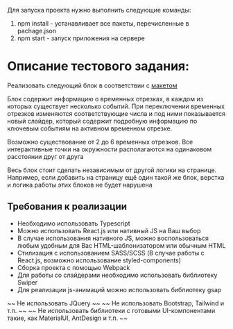 Для запуска проекта нужно выполнить следующие команды:
1. npm install - устанавливает все пакеты, перечисленные в pachage.json
2. npm start - запуск приложения на сервере

# Описание тестового задания: 

Реализовать следующий блок в соответствии с [макетом](https://www.figma.com/file/YXCbNT4Jf9INk62BKTZw1z/Тестовое-задание?node-id=0-1&t=YWsoW1c7xIPzb85L-0) 

Блок содержит информацию о временных отрезках, в каждом из которых существует несколько событий. 
При переключении временных отрезков изменяются соответствующие числа и под ними показывается новый слайдер, который содержит подробную информацию по ключевым событиям на активном временном отрезке.

Возможно существование от 2 до 6 временных отрезков. Все интерактивные точки на окружности располагаются на одинаковом расстоянии друг от друга

Весь блок стоит сделать независимым от другой логики на странице. 
Например, если добавить на страницу ещё один такой же блок, верстка и логика работы этих блоков не будет нарушена

## Требования к реализации

* Необходимо использовать Typescript
* Можно использовать React.js или нативный JS на Ваш выбор
* В случае использования нативного JS, можно воспользоваться любым удобным для Вас HTML-шаблонизатором или обычным HTML
* Стилизация с использованием SASS/SCSS (В случае работы с React.js, возможно использование styled-components)
* Сборка проекта с помощью Webpack
* Для работы со слайдерами необходимо использовать библиотеку Swiper
* Для реализации js-анимаций можно использовать библиотеку gsap

~~ Не использовать JQuery ~~
~~ Не использовать Bootstrap, Tailwind и т.п. ~~
~~ Не использовать библиотеки с готовыми UI-компонентами такие, как MaterialUI, AntDesign и т.п. ~~

